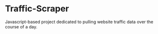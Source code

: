 # Traffic-Scraper
Javascript-based project dedicated to pulling website traffic data over the course of a day.
